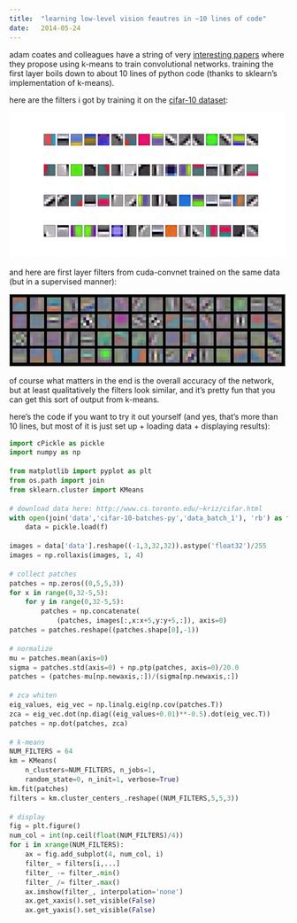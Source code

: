 ```yaml
---
title:  "learning low-level vision feautres in ~10 lines of code"
date:   2014-05-24
---
```


adam coates and colleagues have a string of very [interesting papers](https://cs.stanford.edu/~acoates/papers/coatesleeng_aistats_2011.pdf) where they propose using k-means to train convolutional networks.  training the first layer boils down to about 10 lines of python code (thanks to sklearn’s implementation of k-means).

here are the filters i got by training it on the [cifar-10 dataset](http://www.cs.toronto.edu/~kriz/cifar.html):

![](/assets/posts/kmeans-filters/cifar_filters.png)

and here are first layer filters from cuda-convnet trained on the same data (but in a supervised manner):

![](/assets/posts/kmeans-filters/cuda-convnet-filters.png)

of course what matters in the end is the overall accuracy of the network, but at least qualitatively the filters look similar, and it’s pretty fun that you can get this sort of output from k-means.

here’s the code if you want to try it out yourself (and yes, that’s more than 10 lines, but most of it is just set up + loading data + displaying results):

```python
import cPickle as pickle
import numpy as np

from matplotlib import pyplot as plt
from os.path import join
from sklearn.cluster import KMeans

# download data here: http://www.cs.toronto.edu/~kriz/cifar.html
with open(join('data','cifar-10-batches-py','data_batch_1'), 'rb') as f:
    data = pickle.load(f)

images = data['data'].reshape((-1,3,32,32)).astype('float32')/255
images = np.rollaxis(images, 1, 4)

# collect patches
patches = np.zeros((0,5,5,3))
for x in range(0,32-5,5):
    for y in range(0,32-5,5):
        patches = np.concatenate(
            (patches, images[:,x:x+5,y:y+5,:]), axis=0)
patches = patches.reshape((patches.shape[0],-1))

# normalize
mu = patches.mean(axis=0)
sigma = patches.std(axis=0) + np.ptp(patches, axis=0)/20.0
patches = (patches-mu[np.newaxis,:])/(sigma[np.newaxis,:])

# zca whiten
eig_values, eig_vec = np.linalg.eig(np.cov(patches.T))
zca = eig_vec.dot(np.diag((eig_values+0.01)**-0.5).dot(eig_vec.T))
patches = np.dot(patches, zca)

# k-means
NUM_FILTERS = 64
km = KMeans(
    n_clusters=NUM_FILTERS, n_jobs=1,
    random_state=0, n_init=1, verbose=True)
km.fit(patches)
filters = km.cluster_centers_.reshape((NUM_FILTERS,5,5,3))

# display
fig = plt.figure()
num_col = int(np.ceil(float(NUM_FILTERS)/4))
for i in xrange(NUM_FILTERS):
    ax = fig.add_subplot(4, num_col, i)
    filter_ = filters[i,...]
    filter_ -= filter_.min()
    filter_ /= filter_.max()
    ax.imshow(filter_, interpolation='none')
    ax.get_xaxis().set_visible(False)
    ax.get_yaxis().set_visible(False)
```
